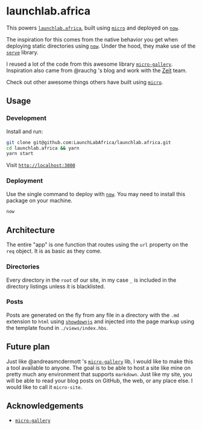 # launchlab.africa

This powers [`launchlab.africa`](https://launchlab.africa), built using [`micro`](https://github.com/zeit/micro) and deployed on [`now`](https://zeit.co/now).

The inspiration for this comes from the native behavior you get when deploying
static directories using [`now`](https://zeit.co/now). Under the hood, they make
use of the [`serve`](https://github.com/zeit/serve) library.

I reused a lot of the code from this awesome library [`micro-gallery`](https://github.com/andreasmcdermott/micro-gallery). Inspiration also came from @rauchg 's blog and work with the [Zeit](https://zeit.co) team.

Check out other awesome things others have built using
[`micro`](https://github.com/amio/awesome-micro).

## Usage

### Development

Install and run:

```bash
git clone git@github.com:LaunchLabAfrica/launchlab.africa.git
cd launchlab.africa && yarn
yarn start
```

Visit [`http://localhost:3000`](http:localhost:3000)


### Deployment

Use the single command to deploy with [`now`](https://github.com/zeit/now-cli).
You may need to install this package on your machine.

```bash
now
```

## Architecture

The entire "app" is one function that routes using the `url` property on the `req`
object. It is as basic as they come.

### Directories

Every directory in the `root` of our site, in my case `_` is included in the directory listings unless it is blacklisted.

### Posts

Posts are generated on the fly from any file in a directory with the `.md` extension to `html` using [`showdownjs`](https://github.com/showdownjs/showdown) and injected into the page markup using the template found in `./views/index.hbs`.


## Future plan

Just like @andreasmcdermott 's [`micro-gallery`](https://github.com/andreasmcdermott/micro-gallery) lib, I would like to make this a tool available to anyone. The goal is to be able to host a site like mine on pretty much any environment that supports `markdown`. Just like my site, you will be able to read your blog posts on GitHub, the web, or any place else. I would like to call it `micro-site`.

## Acknowledgements
- [`micro-gallery`](https://github.com/andreasmcdermott/micro-gallery)

